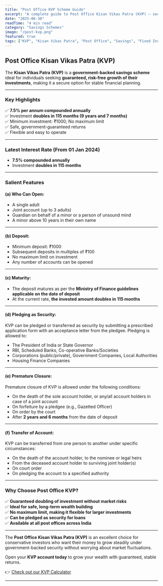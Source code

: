 ```yaml
---
title: "Post Office KVP Scheme Guide"
excerpt: "A complete guide to Post Office Kisan Vikas Patra (KVP) — secure your investment with guaranteed doubling in 115 months at 7.5% interest, under a safe government-backed scheme."
date: "2025-06-30"
readTime: "4 min read"
category: "Savings Schemes"
image: "/post-kvp.png"
featured: true
tags: ["KVP", "Kisan Vikas Patra", "Post Office", "Savings", "Fixed Income"]
---
```


## Post Office Kisan Vikas Patra (KVP)

The **Kisan Vikas Patra (KVP)** is a **government-backed savings scheme** ideal for individuals seeking **guaranteed, risk-free growth of their investments**, making it a secure option for stable financial planning.

---

### Key Highlights

✅ **7.5% per annum compounded annually**  
✅ Investment **doubles in 115 months (9 years and 7 months)**  
✅ Minimum investment: ₹1000; No maximum limit  
✅ Safe, government-guaranteed returns  
✅ Flexible and easy to operate

---

### Latest Interest Rate (From 01 Jan 2024)

- **7.5% compounded annually**
- Investment **doubles in 115 months**

---

### Salient Features

#### (a) Who Can Open:

- A single adult
- Joint account (up to 3 adults)
- Guardian on behalf of a minor or a person of unsound mind
- A minor above 10 years in their own name

---

#### (b) Deposit:

- Minimum deposit: ₹1000
- Subsequent deposits in multiples of ₹100
- No maximum limit on investment
- Any number of accounts can be opened

---

#### (c) Maturity:

- The deposit matures as per the **Ministry of Finance guidelines applicable on the date of deposit**
- At the current rate, **the invested amount doubles in 115 months**

---

#### (d) Pledging as Security:

KVP can be pledged or transferred as security by submitting a prescribed application form with an acceptance letter from the pledgee. Pledging is allowed to:

- The President of India or State Governor
- RBI, Scheduled Banks, Co-operative Banks/Societies
- Corporations (public/private), Government Companies, Local Authorities
- Housing Finance Companies

---

#### (e) Premature Closure:

Premature closure of KVP is allowed under the following conditions:

- On the death of the sole account holder, or any/all account holders in case of a joint account
- On forfeiture by a pledgee (e.g., Gazetted Officer)
- On order by the court
- After **2 years and 6 months** from the date of deposit

---

#### (f) Transfer of Account:

KVP can be transferred from one person to another under specific circumstances:

- On the death of the account holder, to the nominee or legal heirs
- From the deceased account holder to surviving joint holder(s)
- On court order
- On pledging the account to a specified authority

---

### Why Choose Post Office KVP?

✅ **Guaranteed doubling of investment without market risks**  
✅ **Ideal for safe, long-term wealth building**  
✅ **No maximum limit, making it flexible for larger investments**  
✅ **Can be pledged as security for loans**  
✅ **Available at all post offices across India**

---

The **Post Office Kisan Vikas Patra (KVP)** is an excellent choice for conservative investors who want their money to grow steadily under government-backed security without worrying about market fluctuations.

Open your **KVP account today** to grow your wealth with guaranteed, stable returns.

👉 [Check out our KVP Calculator](/calculator)

---
